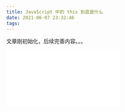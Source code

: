 ```yaml
---
title: JavaScript 中的 this 到底是什么
date: 2021-06-07 23:32:46
tags:
---
```

文章刚初始化，后续完善内容。。。
<iframe src="../page/index.html" frameborder="0"></iframe>
